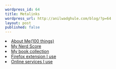 ```yaml
--- 
wordpress_id: 64
title: Metalinks
wordpress_url: http://anilwadghule.com/blog/?p=64
layout: post
published: false
---
```

<li><a href="http://anildigital.blogspot.com/2005/04/about-me.html">About Me(100 things)</a></li><!-- aboutme --><!-- mynerdscore --><li><a href="http://anildigital.blogspot.com/2005/04/my-nerd-score_01.html">My Nerd Score</a></li><!-- mynerdscore --><li><a href="http://anildigital.backpackit.com/pub/173916">My book collection</a></li><li><a href="http://anildigital.backpackit.com/pub/168719">Firefox extension I use</a></li><li><a href="http://anildigital.backpackit.com/pub/168364">Online services I use</a></li>
